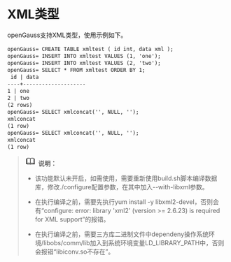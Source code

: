 # XML类型<a name="ZH-CN_TOPIC_0289900228"></a>

openGauss支持XML类型，使用示例如下。

```
openGauss= CREATE TABLE xmltest ( id int, data xml );
openGauss= INSERT INTO xmltest VALUES (1, 'one');
openGauss= INSERT INTO xmltest VALUES (2, 'two');
openGauss= SELECT * FROM xmltest ORDER BY 1;
 id | data
----+--------------------
1 | one
2 | two
(2 rows)
openGauss= SELECT xmlconcat('', NULL, '');
xmlconcat
(1 row)
openGauss= SELECT xmlconcat('', NULL, '');
xmlconcat
(1 row)
```

>![](public_sys-resources/icon-note.png) **说明：**
>
>-   该功能默认未开启，如需使用，需要重新使用build.sh脚本编译数据库，修改./configure配置参数，在其中加入--with-libxml参数。
>
>-   在执行编译之前，需要先执行yum install -y libxml2-devel，否则会有“configure: error: library 'xml2' \(version \>= 2.6.23\) is required for XML support”的报错。
>
>-   在执行编译之前，需要三方库二进制文件中dependeny操作系统环境/libobs/comm/lib加入到系统环境变量LD\_LIBRARY\_PATH中，否则会报错“libiconv.so不存在”。
